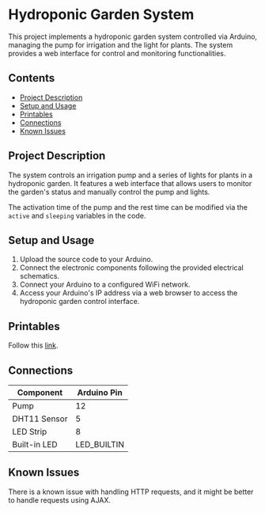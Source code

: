 # Hydroponic Garden System

This project implements a hydroponic garden system controlled via Arduino, managing the pump for irrigation and the light for plants. The system provides a web interface for control and monitoring functionalities.

## Contents

- [Project Description](#project-description)
- [Setup and Usage](#setup-and-usage)
- [Printables](#printables)
- [Connections](#connections)
- [Known Issues](#known-issues)

## Project Description

The system controls an irrigation pump and a series of lights for plants in a hydroponic garden. It features a web interface that allows users to monitor the garden's status and manually control the pump and lights.

The activation time of the pump and the rest time can be modified via the `active` and `sleeping` variables in the code.

## Setup and Usage

1. Upload the source code to your Arduino.
2. Connect the electronic components following the provided electrical schematics.
3. Connect your Arduino to a configured WiFi network.
4. Access your Arduino's IP address via a web browser to access the hydroponic garden control interface.

## Printables
Follow this [link](https://www.printables.com/it/model/720081-modular-hydroponic-tower/files).

## Connections

| Component      | Arduino Pin |
|----------------|-------------|
| Pump           | 12          |
| DHT11 Sensor   | 5           |
| LED Strip      | 8           |
| Built-in LED   | LED_BUILTIN |

## Known Issues

There is a known issue with handling HTTP requests, and it might be better to handle requests using AJAX.
